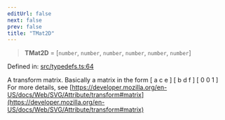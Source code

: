```yaml
---
editUrl: false
next: false
prev: false
title: "TMat2D"
---
```


> **TMat2D** = \[`number`, `number`, `number`, `number`, `number`, `number`\]

Defined in: [src/typedefs.ts:64](https://github.com/fabricjs/fabric.js/blob/9a792f4b7b8031f02ec7ea4ce8c99f810e45cfec/src/typedefs.ts#L64)

A transform matrix.
Basically a matrix in the form
[ a c e ]
[ b d f ]
[ 0 0 1 ]
For more details, see [https://developer.mozilla.org/en-US/docs/Web/SVG/Attribute/transform#matrix](https://developer.mozilla.org/en-US/docs/Web/SVG/Attribute/transform#matrix)
